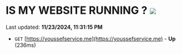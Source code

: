 # IS MY WEBSITE RUNNING ? [![](https://img.shields.io/static/v1?label=Sponsor&message=%E2%9D%A4&logo=GitHub&color=%23fe8e86)](https://github.com/sponsors/Youssef-Lehmam)

Last updated: **11/23/2024, 11:31:15 PM**

- `GET` [https://youssefservice.me](https://youssefservice.me) - **Up** (236ms)

